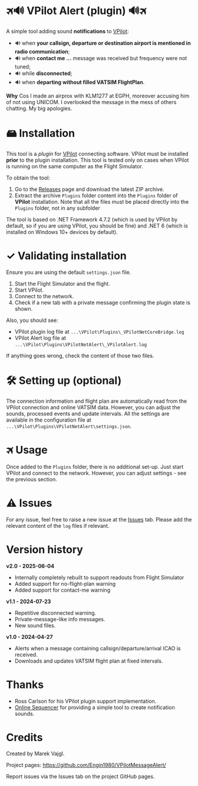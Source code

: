 # 🛪🔊 VPilot Alert (plugin) 🔊🛪

A simple tool adding sound **notifications** to [VPilot](https://vpilot.rosscarlson.dev/):
* 🔊 when **your callsign, departure or destination airport is mentioned in radio communication**;
* 🔊 when **contact me ...** message was received but frequency were not tuned;
* 🔊 while **disconnected**;
* 🔊 when **departing without filled VATSIM FlightPlan**.

**Why** Cos I made an airprox with KLM1277 at EGPH, moreover accusing him of not using UNICOM. I overlooked the message in the mess of others chatting. My big apologies.

# 🖴 Installation

This tool is a *plugin* for [VPilot](https://vpilot.rosscarlson.dev/) connecting software. VPilot must be installed **prior** to the plugin installation. This tool is tested only on cases when VPilot is running on the same computer as the Flight Simulator.

To obtain the tool:

1. Go to the [Releases](https://github.com/Engin1980/VPilotMessageAlert/releases) page and download the latest ZIP archive.
2. Extract the archive `Plugins` folder content into the `Plugins` folder of __VPilot__ installation. Note that all the files must be placed directly into the `Plugins` folder, not in any subfolder

The tool is based on .NET Framework 4.7.2 (which is used by VPilot by default, so if you are using VPilot, you should be fine) and .NET 6 (which is installed on Windows 10+ devices by default).

# ✓ Validating installation
Ensure you are using the default `settings.json` file.

1. Start the Flight Simulator and the flight.
2. Start VPilot.
3. Connect to the network.
4. Check if a new tab with a private message confirming the plugin state is shown.

Also, you should see:
* VPilot plugin log file at `...\VPilot\Plugins\_VPilotNetCoreBridge.log`
* VPilot Alert log file at `...\VPilot\Plugins\VPilotNetAlert\_VPilotAlert.log` 

If anything goes wrong, check the content of those two files.

# 🛠 Setting up (optional)
The connection information and flight plan are automatically read from the VPilot connection and online VATSIM data. However, you can adjust the sounds, processed events and update intervals. All the settings are available in the configuration file at `...\VPilot\Plugins\VPilotNetAlert\settings.json`.

# 🛪 Usage
Once added to the `Plugins` folder, there is no additional set-up. Just start VPilot and connect to the network. However, you can adjust settings - see the previous section.

# ⚠ Issues

For any issue, feel free to raise a new issue at the [Issues](https://github.com/Engin1980/fs2020-com-to-vpilot-volume/issues) tab. Please add the relevant content of the `log` files if relevant.

# Version history

**v2.0 - 2025-06-04**
* Internally completely rebuilt to support readouts from Flight Simulator
* Added support for no-flight-plan warning
* Added support for contact-me warning

**v1.1 - 2024-07-23**
* Repetitive disconnected warning.
* Private-message-like info messages.
* New sound files.

**v1.0 - 2024-04-27**
* Alerts when a message containing callsign/departure/arrival ICAO is received.
* Downloads and updates VATSIM flight plan at fixed intervals.

# Thanks
* Ross Carlson for his VPilot plugin support implementation.
* [Online Sequencer](https://onlinesequencer.net/) for providing a simple tool to create notification sounds.

# Credits

Created by Marek Vajgl.

Project pages: https://github.com/Engin1980/VPilotMessageAlert/

Report issues via the Issues tab on the project GitHub pages.



